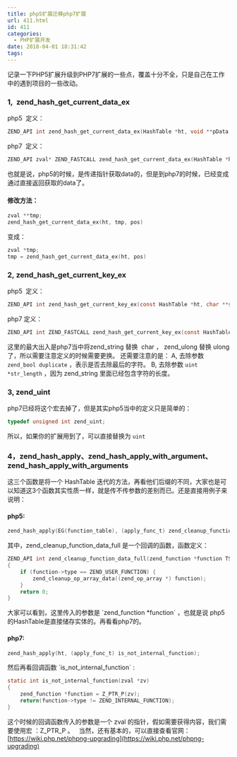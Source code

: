 ```yaml
---
title: php5扩展迁移php7扩展
url: 411.html
id: 411
categories:
  - PHP扩展开发
date: 2018-04-01 18:31:42
tags:
---
```


记录一下PHP5扩展升级到PHP7扩展的一些点，覆盖十分不全，只是自己在工作中的遇到项目的一些改动。

<!--more-->

### 1,  zend\_hash\_get\_current\_data_ex

php5  定义：

```c
ZEND_API int zend_hash_get_current_data_ex(HashTable *ht, void **pData, HashPosition *pos)
```

php7  定义：

```c
ZEND_API zval* ZEND_FASTCALL zend_hash_get_current_data_ex(HashTable *ht, HashPosition *pos)
```

也就是说，php5的时候，是传递指针获取data的，但是到php7的时候，已经变成通过直接返回获取的data了。

#### 修改方法：

```c
zval **tmp;
zend_hash_get_current_data_ex(ht, tmp, pos)
```

变成：

```c
zval *tmp;
tmp = zend_hash_get_current_data_ex(ht, pos)
```

### 2, zend\_hash\_get\_current\_key_ex

php5  定义：

```c
ZEND_API int zend_hash_get_current_key_ex(const HashTable *ht, char **str_index, uint *str_length, ulong *num_index, zend_bool duplicate, HashPosition *pos)
```

php7 定义：

```c
ZEND_API int ZEND_FASTCALL zend_hash_get_current_key_ex(const HashTable *ht, zend_string **str_index, zend_ulong *num_index, HashPosition *pos)
```

这里的最大出入是php7当中将zend\_string 替换  char ， zend\_ulong 替换 ulong 了，所以需要注意定义的时候需要更换。 还需要注意的是： A, 去除参数 `zend_bool duplicate` ，表示是否去除最后的字符。 B, 去除参数 `uint *str_length` ，因为 zend_string 里面已经包含字符的长度。  

### 3, zend_uint

php7已经将这个宏去掉了，但是其实php5当中的定义只是简单的：

```c
typedef unsigned int zend_uint;
```

所以，如果你的扩展用到了，可以直接替换为 `uint`  

### 4，zend\_hash\_apply、zend\_hash\_apply\_with\_argument、zend\_hash\_apply\_with\_arguments

这三个函数是将一个 HashTable 迭代的方法，再看他们后缀的不同，大家也是可以知道这3个函数其实性质一样，就是传不传参数的差别而已。还是直接用例子来说明：

#### php5:

```c
zend_hash_apply(EG(function_table), (apply_func_t) zend_cleanup_function_data_full TSRMLS_CC);
```

其中，zend\_cleanup\_function\_data\_full 是一个回调的函数，函数定义：

```c
ZEND_API int zend_cleanup_function_data_full(zend_function *function TSRMLS_DC)
{
	if (function->type == ZEND_USER_FUNCTION) {
		zend_cleanup_op_array_data((zend_op_array *) function);
	}
	return 0;
}
```

大家可以看到，这里传入的参数是 \`zend_function *function\` ，也就是说 php5 的HashTable是直接储存实体的。再看看php7的。

#### php7:

```c
zend_hash_apply(ht, (apply_func_t) is_not_internal_function);
```

然后再看回调函数 \`is\_not\_internal_function\` :

```c
static int is_not_internal_function(zval *zv)
{
	zend_function *function = Z_PTR_P(zv);
	return(function->type != ZEND_INTERNAL_FUNCTION);
}
```

这个时候的回调函数传入的参数是一个 zval 的指针，假如需要获得内容，我们需要使用宏 ：Z\_PTR\_P 。   当然，还有基本的，可以直接查看官网： [https://wiki.php.net/phpng-upgrading](https://wiki.php.net/phpng-upgrading)